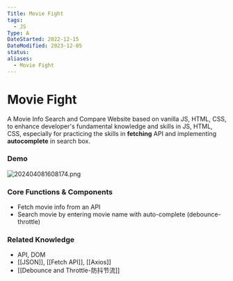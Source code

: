 ```yaml
---
Title: Movie Fight
tags:
  - JS
Type: A
DateStarted: 2022-12-15
DateModified: 2023-12-05
status:
aliases:
  - Movie Fight
---
```


# Movie Fight

A Movie Info Search and Compare Website based on vanilla JS, HTML, CSS, to enhance developer's fundamental knowledge and skills in JS, HTML, CSS, especially for practicing the skills in **fetching** API and implementing **autocomplete** in search box.

### Demo

![202404081608174.png](https://cdn.jsdelivr.net/gh/jenniferwonder/bimg/assets/202404081608174.png)

### Core Functions & Components

- Fetch movie info from an API
- Search movie by entering movie name with auto-complete (debounce-throttle)

### Related Knowledge

- API, DOM
- [[JSON]], [[Fetch API]], [[Axios]]
- [[Debounce and Throttle-防抖节流]]
